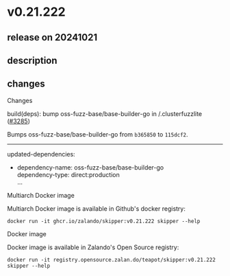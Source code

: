 # v0.21.222

## release on 20241021
## description
## changes
Changes

build(deps): bump oss-fuzz-base/base-builder-go in /.clusterfuzzlite (<a class="issue-link js-issue-link" data-error-text="Failed to load title" data-id="2601005174" data-permission-text="Title is private" data-url="https://github.com/zalando/skipper/issues/3285" data-hovercard-type="pull_request" data-hovercard-url="/zalando/skipper/pull/3285/hovercard" href="https://github.com/zalando/skipper/pull/3285">#3285</a>)

Bumps oss-fuzz-base/base-builder-go from <code>b365850</code> to <code>115dcf2</code>.

*** ** * ** ***

updated-dependencies:

* dependency-name: oss-fuzz-base/base-builder-go  
  dependency-type: direct:production  
  ...

Multiarch Docker image

Multiarch Docker image is available in Github's docker registry:

    docker run -it ghcr.io/zalando/skipper:v0.21.222 skipper --help

Docker image

Docker image is available in Zalando's Open Source registry:

    docker run -it registry.opensource.zalan.do/teapot/skipper:v0.21.222 skipper --help


